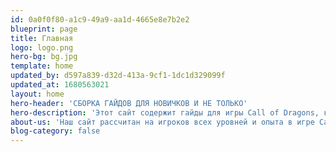 ```yaml
---
id: 0a0f0f80-a1c9-49a9-aa1d-4665e8e7b2e2
blueprint: page
title: Главная
logo: logo.png
hero-bg: bg.jpg
template: home
updated_by: d597a839-d32d-413a-9cf1-1dc1d329099f
updated_at: 1680563021
layout: home
hero-header: 'СБОРКА ГАЙДОВ ДЛЯ НОВИЧКОВ И НЕ ТОЛЬКО'
hero-description: 'Этот сайт содержит гайды для игры Call of Dragons, которые помогут игрокам справиться с различными задачами в игре, такими как улучшение героя, строительство крепости и прокачка армии.'
about-us: 'Наш сайт рассчитан на игроков всех уровней и опыта в игре Call of Dragons. Мы постоянно обновляем контент и стараемся предоставить вам самую актуальную и полезную информацию о героях, тактиках, снаряжении и других аспектах игры. Независимо от того, новичок вы или опытный игрок, наш сайт поможет вам улучшить свои навыки и достичь большего в мире Call of Dragons.'
blog-category: false
---
```

